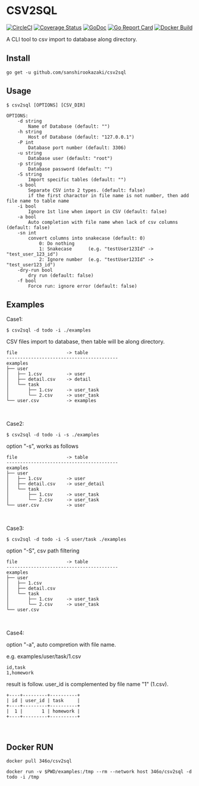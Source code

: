 # CSV2SQL
[![CircleCI](https://circleci.com/gh/sanshirookazaki/csv2sql.svg?style=svg)](https://circleci.com/gh/sanshirookazaki/csv2sql)
[![Coverage Status](https://coveralls.io/repos/github/sanshirookazaki/csv2sql/badge.svg?branch=master)](https://coveralls.io/github/sanshirookazaki/csv2sql?branch=master)
[![GoDoc](https://godoc.org/github.com/sanshirookazaki/csv2sql?status.svg)](https://godoc.org/github.com/sanshirookazaki/csv2sql)
[![Go Report Card](https://goreportcard.com/badge/github.com/sanshirookazaki/csv2sql)](https://goreportcard.com/report/github.com/sanshirookazaki/csv2sql)
[![Docker Build](https://img.shields.io/docker/cloud/automated/346o/csv2sql)](https://hub.docker.com/r/346o/csv2sql)

A CLI tool to csv import to database along directory.

## Install

```
go get -u github.com/sanshirookazaki/csv2sql
```

## Usage

```
$ csv2sql [OPTIONS] [CSV_DIR]

OPTIONS:
    -d string
        Name of Database (default: "")
    -h string
        Host of Database (default: "127.0.0.1")
    -P int
        Database port number (default: 3306)
    -u string
        Database user (default: "root")
    -p string
        Database password (default: "")
    -S string
        Import specific tables (default: "")
    -s bool
        Separate CSV into 2 types. (default: false)
        if the first charactor in file name is not number, then add file name to table name
    -i bool
        Ignore 1st line when import in CSV (default: false)
    -a bool
        Auto completion with file name when lack of csv columns (default: false)
    -sn int
        convert columns into snakecase (default: 0)
            0: Do nothing
            1: Snakecase      (e.g. "testUser123Id" -> "test_user_123_id")
            2: Ignore number  (e.g. "testUser123Id" -> "test_user123_id")
    -dry-run bool
        dry run (default: false)
    -f bool
        Force run: ignore error (default: false)
```

## Examples

Case1:
```
$ csv2sql -d todo -i ./examples
```

CSV files import to database, then table will be along directory.
```
file                  -> table
-----------------------------------------
examples
├── user
│   ├── 1.csv         -> user
│   ├── detail.csv    -> detail
│   └── task
│       ├── 1.csv     -> user_task
│       └── 2.csv     -> user_task
└── user.csv          -> examples
```

<br>

Case2:
```
$ csv2sql -d todo -i -s ./examples
```

option "-s", works as follows
```
file                  -> table
-----------------------------------------
examples
├── user
│   ├── 1.csv         -> user
│   ├── detail.csv    -> user_detail
│   └── task
│       ├── 1.csv     -> user_task
│       └── 2.csv     -> user_task
└── user.csv          -> user
```
<br>

Case3:
```
$ csv2sql -d todo -i -S user/task ./examples
```

option "-S", csv path filtering
```
file                  -> table
-----------------------------------------
examples
├── user
│   ├── 1.csv
│   ├── detail.csv
│   └── task
│       ├── 1.csv     -> user_task
│       └── 2.csv     -> user_task
└── user.csv
```
<br>

Case4:

option "-a", auto compretion with file name.

e.g. examples/user/task/1.csv
```
id,task
1,homework
```

result is follow. user_id is complemented by file name "1" (1.csv).
```
+----+---------+----------+
| id | user_id | task     |
+----+---------+----------+
|  1 |       1 | homework |
+----+---------+----------+
```

<br>

## Docker RUN
```
docker pull 346o/csv2sql

docker run -v $PWD/examples:/tmp --rm --network host 346o/csv2sql -d todo -i /tmp
```